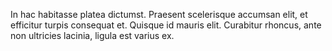 In hac habitasse platea dictumst. Praesent scelerisque accumsan elit, et efficitur turpis consequat et. Quisque id mauris elit. Curabitur rhoncus, ante non ultricies lacinia, ligula est varius ex. 
